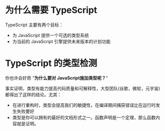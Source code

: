 # 为什么需要 TypeScript

TypeScript 主要有两个目标：
- 为 JavaScript 提供一个可选的类型系统
- 为当前的 JavaScript 引擎提供未来版本的计划功能

# TypeScript 的类型检测

你也许会好奇 “**为什么要对 JavaScript施加类型呢？**”

事实证明，类型有能力提高代码质量和可解释性，大型团队(谷歌，微软，元宇宙)都得出了这样的结论。尤其：
- 在进行重构时，类型会提高我们的敏捷性，在编译期间捕获错误比在运行时发生失败要好
- 类型是你可以拥有的最好的文档形式之一。函数声明是一个定理，那么函数内容就是证明。

